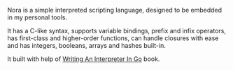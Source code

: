 Nora is a simple interpreted scripting language, designed to be embedded in my
personal tools.

It has a C-like syntax, supports variable bindings, prefix and infix operators,
has first-class and higher-order functions, can handle closures with ease and
has integers, booleans, arrays and hashes built-in.

It built with help of [Writing An Interpreter In Go](https://interpreterbook.com) book.
